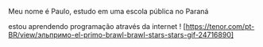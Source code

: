 Meu nome é Paulo, estudo em uma escola pública no Paraná

estou aprendendo programação através da internet
! [https://tenor.com/pt-BR/view/эльпримо-el-primo-brawl-brawl-stars-stars-gif-24716890]
